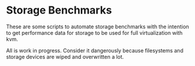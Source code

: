 # Storage Benchmarks

These are some scripts to automate storage benchmarks with the intention to get performance data
for storage to be used for full virtualization with kvm.

All is work in progress. Consider it dangerously because filesystems and storage devices are 
wiped and overwritten a lot.
